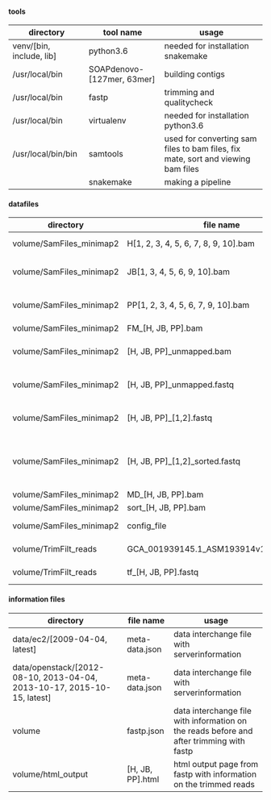 #### tools
|directory|tool name |usage |
 |---------------------------------------------------------|---------------------|-------|
 |venv/[bin, include, lib]  |    python3.6    | needed for installation snakemake     | 
 |/usr/local/bin|SOAPdenovo-[127mer, 63mer]|building contigs|
 |/usr/local/bin|fastp|trimming and qualitycheck|
 |/usr/local/bin|virtualenv|needed for installation python3.6|
 |/usr/local/bin/bin|samtools|used for converting sam files to bam files, fix mate, sort and viewing bam files |
 ||snakemake|making a pipeline|


#### datafiles
|directory|file name |explanation |
|---------------------------------------------------------|---------------------|-------|
|volume/SamFiles_minimap2| H[1, 2, 3, 4, 5, 6, 7, 8, 9, 10].bam       | bam files of samples from Horrocks, Australia|
|volume/SamFiles_minimap2| JB[1, 3, 4, 5, 6, 9, 10].bam       |  bam files of samples from Jurien Bay, Australia|
|volume/SamFiles_minimap2| PP[1, 2, 3, 4, 5, 6, 7, 9, 10].bam     |  bam files of samples from Parker Point, Australia|
|volume/SamFiles_minimap2| FM_[H, JB, PP].bam       | Fix mate     | 
|volume/SamFiles_minimap2| [H, JB, PP]\_unmapped.bam      | All unmapped reads. Symbodinium is filterd out|
|volume/SamFiles_minimap2| [H, JB, PP]\_unmapped.fastq      | All unmapped reads. Symbodinium is filterd out|
|volume/SamFiles_minimap2| [H, JB, PP]\_[1,2].fastq      | All unmapped reads. forward/reversed separated.|
|volume/SamFiles_minimap2| [H, JB, PP]\_[1,2]\_sorted.fastq      | All unmapped sorted reads. forward/reversed separated. This is the input for the config_file(SOAPdenovo)|
|volume/SamFiles_minimap2| MD_[H, JB, PP].bam    | |
|volume/SamFiles_minimap2| sort_[H, JB, PP].bam | sorted bam files|
|volume/SamFiles_minimap2| config_file |Config file, needed for denovo assembly |
|volume/TrimFilt_reads|GCA_001939145.1_ASM193914v1_genomic.fna | genome of Symbiodinium|
|volume/TrimFilt_reads|tf_[H, JB, PP].fastq|trimmed reads with low quality reads filterd out|


#### information files


|directory|file name |usage |
 |---------------------------------------------------------|---------------------|-------|
 |data/ec2/[2009-04-04, latest]           |     meta-data.json          |    data interchange file with serverinformation   | 
 |data/openstack/[2012-08-10, 2013-04-04, 2013-10-17, 2015-10-15, latest]| meta-data.json   |   data interchange file with serverinformation | 
 |volume|fastp.json|data interchange file with information on the reads before and after trimming with fastp| 
 |volume/html_output|[H, JB, PP].html|html output page from fastp with information on the trimmed reads| 

 

 


